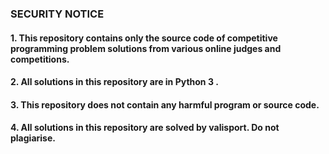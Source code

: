 ### SECURITY NOTICE

#### 1. This repository contains only the source code of competitive programming problem solutions from various online judges and competitions.

#### 2. All solutions in this repository are in Python 3 .

#### 3. This repository does not contain any harmful program or source code.

#### 4. All solutions in this repository are solved by valisport. Do not plagiarise.

